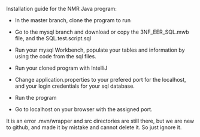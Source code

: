 Installation guide for the NMR Java program:

 - In the master branch, clone the program to run 
 - Go to the mysql branch and download or copy 
 the 3NF_EER_SQL.mwb file, and the SQL.test.script.sql

- Run your mysql Workbench, populate your tables and information 
by using the code from the sql files.
- Run your cloned program with IntelliJ
- Change application.properties to your prefered port for the localhost,
and your login credentials for your sql database.
- Run the program
- Go to localhost on your browser with the assigned port.

It is an error .mvn/wrapper and src directories are still there, but 
we are new to github, and made it by mistake and cannot delete it. So
just ignore it. 
